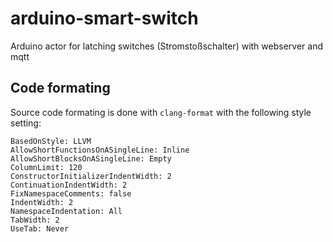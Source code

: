 # arduino-smart-switch

Arduino actor for latching switches (Stromstoßschalter) with webserver and mqtt

## Code formating

Source code formating is done with `clang-format` with the following style setting:

```config
BasedOnStyle: LLVM
AllowShortFunctionsOnASingleLine: Inline
AllowShortBlocksOnASingleLine: Empty
ColumnLimit: 120
ConstructorInitializerIndentWidth: 2
ContinuationIndentWidth: 2
FixNamespaceComments: false
IndentWidth: 2
NamespaceIndentation: All
TabWidth: 2
UseTab: Never
```
